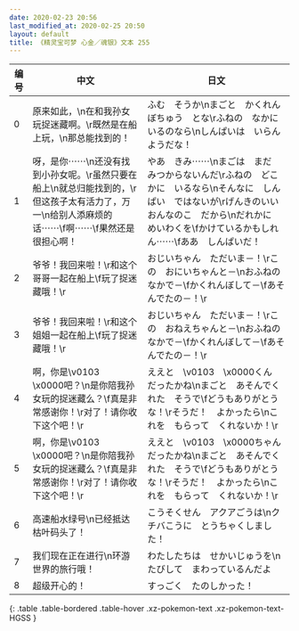 ```yaml
---
date: 2020-02-23 20:56
last_modified_at: 2020-02-25 20:50
layout: default
title: 《精灵宝可梦 心金／魂银》文本 255
---
```

| 编号 | 中文 | 日文 |
| ---- | ---- | ---- |
| 0 | 原来如此，\n在和我孙女玩捉迷藏啊。\r既然是在船上玩，\n那总能找到的！ | ふむ　そうか\nまごと　かくれんぼちゅう　とな\rふねの　なかに　いるのなら\nしんぱいは　いらん　ようだな！ |
| 1 | 呀，是你⋯⋯\n还没有找到小孙女呢。\r虽然只要在船上\n就总归能找到的，\r但这孩子太有活力了，万一\n给别人添麻烦的话⋯⋯\f啊⋯⋯\f果然还是很担心啊！ | やあ　きみ⋯⋯\nまごは　まだ　みつからないんだ\rふねの　どこかに　いるなら\nそんなに　しんぱい　ではないが\rげんきのいい　おんなのこ　だから\nだれかに　めいわくを\fかけているかもしれん⋯⋯\fああ　しんぱいだ！ |
| 2 | 爷爷！我回来啦！\r和这个哥哥一起在船上\f玩了捉迷藏哦！\r | おじいちゃん　ただいま－！\rこの　おにいちゃんと－\nおふねの　なかで－\fかくれんぼして－\fあそんでたの－！\r |
| 3 | 爷爷！我回来啦！\r和这个姐姐一起在船上\f玩了捉迷藏哦！\r | おじいちゃん　ただいま－！\rこの　おねえちゃんと－\nおふねの　なかで－\fかくれんぼして－\fあそんでたの－！\r |
| 4 | 啊，你是\v0103　\x0000吧？\n是你陪我孙女玩的捉迷藏么？\f真是非常感谢你！\r对了！请你收下这个吧！\r | ええと　\v0103　\x0000くん　だったかね\nまごと　あそんでくれた　そうで\fどうもありがとうな！\rそうだ！　よかったら\nこれを　もらって　くれないか！\r |
| 5 | 啊，你是\v0103　\x0000吧？\n是你陪我孙女玩的捉迷藏么？\f真是非常感谢你！\r对了！请你收下这个吧！\r | ええと　\v0103　\x0000ちゃん　だったかね\nまごと　あそんでくれた　そうで\fどうもありがとうな！\rそうだ！　よかったら\nこれを　もらって　くれないか！\r |
| 6 | 高速船水绿号\n已经抵达枯叶码头了！ | こうそくせん　アクアごうは\nクチバこうに　とうちゃくしました！ |
| 7 | 我们现在正在进行\n环游世界的旅行哦！ | わたしたちは　せかいじゅうを\nたびして　まわっているんだよ |
| 8 | 超级开心的！ | すっごく　たのしかった！ |
{: .table .table-bordered .table-hover .xz-pokemon-text .xz-pokemon-text-HGSS }